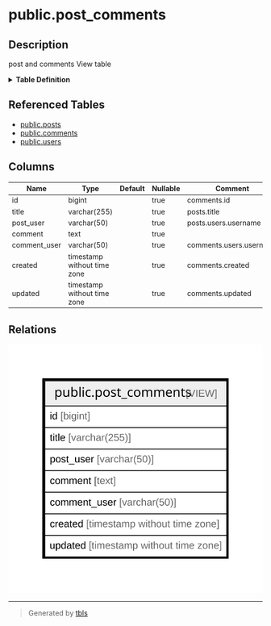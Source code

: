 # public.post_comments

## Description

post and comments View table

<details>
<summary><strong>Table Definition</strong></summary>

```sql
CREATE VIEW post_comments AS (
 SELECT c.id,
    p.title,
    u.username AS post_user,
    c.comment,
    u2.username AS comment_user,
    c.created,
    c.updated
   FROM (((posts p
     LEFT JOIN comments c ON ((p.id = c.post_id)))
     LEFT JOIN users u ON ((u.id = p.user_id)))
     LEFT JOIN users u2 ON ((u2.id = c.user_id)))
)
```

</details>

## Referenced Tables

- [public.posts](public.posts.md)
- [public.comments](public.comments.md)
- [public.users](public.users.md)

## Columns

| Name | Type | Default | Nullable | Comment |
| ---- | ---- | ------- | -------- | ------- |
| id | bigint |  | true | comments.id |
| title | varchar(255) |  | true | posts.title |
| post_user | varchar(50) |  | true | posts.users.username |
| comment | text |  | true |  |
| comment_user | varchar(50) |  | true | comments.users.username |
| created | timestamp without time zone |  | true | comments.created |
| updated | timestamp without time zone |  | true | comments.updated |

## Relations

![er](public.post_comments.svg)

---

> Generated by [tbls](https://github.com/k1LoW/tbls)
